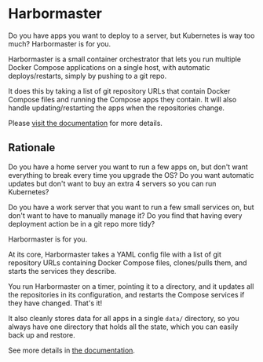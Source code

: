Harbormaster
============

Do you have apps you want to deploy to a server, but Kubernetes is way too much?
Harbormaster is for you.

Harbormaster is a small container orchestrator that lets you run multiple Docker Compose
applications on a single host, with automatic deploys/restarts, simply by pushing to a
git repo.

It does this by taking a list of git repository URLs that contain Docker
Compose files and running the Compose apps they contain. It will also handle
updating/restarting the apps when the repositories change.

Please [visit the documentation](https://harbormaster.readthedocs.io/en/latest/) for
more details.


## Rationale

Do you have a home server you want to run a few apps on, but don't want everything to
break every time you upgrade the OS? Do you want automatic updates but don't want to buy
an extra 4 servers so you can run Kubernetes?

Do you have a work server that you want to run a few small services on, but don't want
to have to manually manage it? Do you find that having every deployment action be in
a git repo more tidy?

Harbormaster is for you.

At its core, Harbormaster takes a YAML config file with a list of git repository URLs
containing Docker Compose files, clones/pulls them, and starts the services they
describe.

You run Harbormaster on a timer, pointing it to a directory, and it updates all the
repositories in its configuration, and restarts the Compose services if they have
changed. That's it!

It also cleanly stores data for all apps in a single `data/` directory, so you always
have one directory that holds all the state, which you can easily back up and restore.

See more details in [the documentation](https://harbormaster.readthedocs.io/en/latest/).
